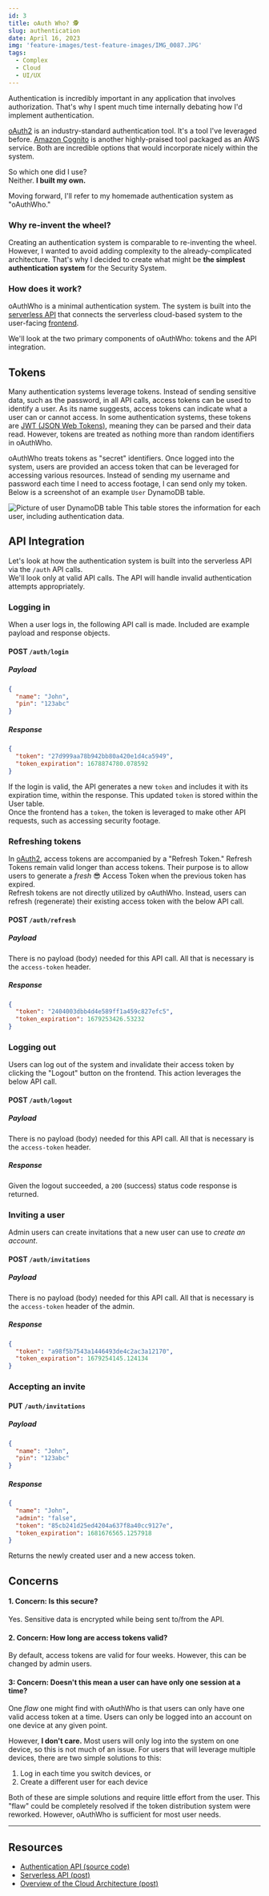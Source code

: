 ```yaml
---
id: 3
title: oAuth Who? 🕵️
slug: authentication
date: April 16, 2023
img: 'feature-images/test-feature-images/IMG_0087.JPG'
tags: 
  - Complex
  - Cloud
  - UI/UX
---
```


Authentication is incredibly important in any application that involves authorization. That's why I spent much time internally debating how I'd implement authentication.

[oAuth2](https://oauth.net/2/) is an industry-standard authentication tool. It's a tool I've leveraged before. [Amazon Cognito](https://aws.amazon.com/cognito/) is another highly-praised tool packaged as an AWS service. Both are incredible options that would incorporate nicely within the system.

So which one did I use? \
Neither. **I built my own.**

<!--more-->

Moving forward, I'll refer to my homemade authentication system as "oAuthWho."

### Why re-invent the wheel?
Creating an authentication system is comparable to re-inventing the wheel. However, I wanted to avoid adding complexity to the already-complicated architecture. That's why I decided to create what might be **the simplest authentication system** for the Security System.

### How does it work?
oAuthWho is a minimal authentication system. The system is built into the [serverless API](/portfolio/serverless-security-system/serverless-api) that connects the serverless cloud-based system to the user-facing [frontend](/portfolio/serverless-security-system/frontend).

We'll look at the two primary components of oAuthWho: tokens and the API integration.


## Tokens
Many authentication systems leverage tokens. Instead of sending sensitive data, such as the password, in all API calls, access tokens can be used to identify a user. As its name suggests, access tokens can indicate what a user can or cannot access. In some authentication systems, these tokens are [JWT (JSON Web Tokens)](https://jwt.io), meaning they can be parsed and their data read. However, tokens are treated as nothing more than random identifiers in oAuthWho.
<!--In most authentication systems, tokens include small pieces of data since they leverage tools like [JSON Web Tokens](https://jwt.io). -->
oAuthWho treats tokens as "secret" identifiers. Once logged into the system, users are provided an access token that can be leveraged for accessing various resources. Instead of sending my username and password each time I need to access footage, I can send only my token. \
Below is a screenshot of an example `User` DynamoDB table.

![Picture of user DynamoDB table](/blog-images/serverless-security-system/users-dynamo-table-example.png)
This table stores the information for each user, including authentication data.

## API Integration
Let's look at how the authentication system is built into the serverless API via the `/auth` API calls. \
We'll look only at valid API calls. The API will handle invalid authentication attempts appropriately.

### Logging in
When a user logs in, the following API call is made. Included are example payload and response objects.

#### POST `/auth/login`
##### Payload
```json
{
  "name": "John",
  "pin": "123abc"
}
```

##### Response
```json
{
  "token": "27d999aa78b942bb80a420e1d4ca5949",
  "token_expiration": 1678874780.078592
}
```

If the login is valid, the API generates a new `token` and includes it with its expiration time, within the response. This updated `token` is stored within the User table. \
Once the frontend has a `token`, the token is leveraged to make other API requests, such as accessing security footage.
<!--
The token is included in API requests as a custom `access-token` HTTP header.
-->

### Refreshing tokens
In [oAuth2](https://oauth.net/2/), access tokens are accompanied by a "Refresh Token." Refresh Tokens remain valid longer than access tokens. Their purpose is to allow users to generate a *fresh* 😎 Access Token when the previous token has expired. \
Refresh tokens are not directly utilized by oAuthWho. Instead, users can refresh (regenerate) their existing access token with the below API call.

#### POST `/auth/refresh`
##### Payload
There is no payload (body) needed for this API call. All that is necessary is the `access-token` header.

##### Response
```json
{
  "token": "2404003dbb4d4e589ff1a459c827efc5",
  "token_expiration": 1679253426.53232
}
```

### Logging out
Users can log out of the system and invalidate their access token by clicking the "Logout" button on the frontend. This action leverages the below API call.

#### POST `/auth/logout`
##### Payload
There is no payload (body) needed for this API call. All that is necessary is the `access-token` header.

##### Response
Given the logout succeeded, a `200` (success) status code response is returned.


### Inviting a user
Admin users can create invitations that a new user can use to *create an account*.


#### POST `/auth/invitations`
##### Payload
There is no payload (body) needed for this API call. All that is necessary is the `access-token` header of the admin.

##### Response
```json
{
  "token": "a98f5b7543a1446493de4c2ac3a12170",
  "token_expiration": 1679254145.124134
}
```

### Accepting an invite

#### PUT `/auth/invitations`
##### Payload
```json
{
  "name": "John",
  "pin": "123abc"
}
```

##### Response
```json
{
  "name": "John",
  "admin": "false",
  "token": "85cb241d25ed4204a637f8a40cc9127e",
  "token_expiration": 1681676565.1257918
}
```
Returns the newly created user and a new access token.


## Concerns
#### 1. Concern: Is this secure?
Yes. Sensitive data is encrypted while being sent to/from the API.

#### 2. Concern: How long are access tokens valid?
By default, access tokens are valid for four weeks. However, this can be changed by admin users.

#### 3: Concern: Doesn't this mean a user can have only one session at a time?
One *flaw* one might find with oAuthWho is that users can only have one valid access token at a time. Users can only be logged into an account on one device at any given point.

However, **I don't care.** Most users will only log into the system on one device, so this is not much of an issue. For users that will leverage multiple devices, there are two simple solutions to this:
1. Log in each time you switch devices, or
1. Create a different user for each device

Both of these are simple solutions and require little effort from the user. This "flaw" could be completely resolved if the token distribution system were reworked. However, oAuthWho is sufficient for most user needs.

---

## Resources
  - [Authentication API (source code)](https://github.com/cal-overflow/serverless-security-system/blob/main/cloud/lambda/api/auth.py)
  - [Serverless API (post)](/portfolio/serverless-security-system/serverless-api)
  - [Overview of the Cloud Architecture (post)](/portfolio/serverless-security-system/cloud-architecture)

